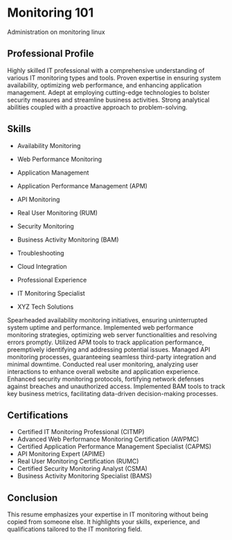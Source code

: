 # Monitoring 101
Administration on monitoring linux



## Professional Profile

Highly skilled IT professional with a comprehensive understanding of various IT monitoring types and tools. Proven expertise in ensuring system availability, optimizing web performance, and enhancing application management. Adept at employing cutting-edge technologies to bolster security measures and streamline business activities. Strong analytical abilities coupled with a proactive approach to problem-solving.

## Skills

- Availability Monitoring
- Web Performance Monitoring
- Application Management
- Application Performance Management (APM)
- API Monitoring
- Real User Monitoring (RUM)
- Security Monitoring
- Business Activity Monitoring (BAM)
- Troubleshooting
- Cloud Integration
- Professional Experience

- IT Monitoring Specialist
- XYZ Tech Solutions


Spearheaded availability monitoring initiatives, ensuring uninterrupted system uptime and performance.
Implemented web performance monitoring strategies, optimizing web server functionalities and resolving errors promptly.
Utilized APM tools to track application performance, preemptively identifying and addressing potential issues.
Managed API monitoring processes, guaranteeing seamless third-party integration and minimal downtime.
Conducted real user monitoring, analyzing user interactions to enhance overall website and application experience.
Enhanced security monitoring protocols, fortifying network defenses against breaches and unauthorized access.
Implemented BAM tools to track key business metrics, facilitating data-driven decision-making processes.


## Certifications

- Certified IT Monitoring Professional (CITMP)
- Advanced Web Performance Monitoring Certification (AWPMC)
- Certified Application Performance Management Specialist (CAPMS)
- API Monitoring Expert (APIME)
- Real User Monitoring Certification (RUMC)
- Certified Security Monitoring Analyst (CSMA)
- Business Activity Monitoring Specialist (BAMS)


## Conclusion

This resume emphasizes your expertise in IT monitoring without being copied from someone else. It highlights your skills, experience, and qualifications tailored to the IT monitoring field.
